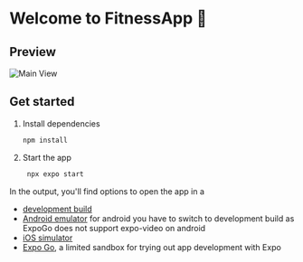 # Welcome to FitnessApp 👋

## Preview

![Main View](preview/iphone.gif)


## Get started

1. Install dependencies

   ```bash
   npm install
   ```

2. Start the app

   ```bash
    npx expo start
   ```

In the output, you'll find options to open the app in a

- [development build](https://docs.expo.dev/develop/development-builds/introduction/)
- [Android emulator](https://docs.expo.dev/workflow/android-studio-emulator/) for android you have to switch to development build as ExpoGo does not support expo-video on android
- [iOS simulator](https://docs.expo.dev/workflow/ios-simulator/)
- [Expo Go](https://expo.dev/go), a limited sandbox for trying out app development with Expo
